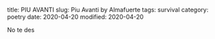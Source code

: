 title: PIU AVANTI
slug: Piu Avanti by Almafuerte
tags: survival
category: poetry
date: 2020-04-20
modified: 2020-04-20

No te des
